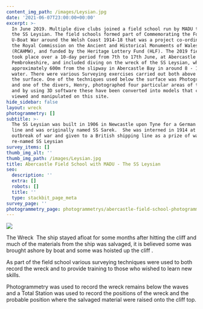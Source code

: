 ```yaml
---
content_img_path: /images/Leysian.jpg
date: '2021-06-07T23:00:00+00:00'
excerpt: >-
  In June 2019. Multiple dive clubs joined a field school run by MADU to dive
  the SS Leysian. The field schools formed part of Commemorating the Forgotten
  U-Boat War around the Welsh Coast 1914-18 that was a project co-ordinated by
  the Royal Commission on the Ancient and Historical Monuments of Wales
  (RCAHMW), and funded by the Heritage Lottery Fund (HLF). The 2019 field school
  took place over a 10-day period from 7th to 17th June, at Abercastle in
  Pembrokeshire, and included diving on the wreck of the SS Leysian, which lies
  approximately 600m from the slipway in Abercastle Bay in around 8 - 16m of
  water. There were various Surveying exercises carried out both above and below
  the surface. One of the techniques used below the surface was Photogrammetry
  and one of the divers, Henry, photographed four particular areas of the wreck
  and by using 3D software these have been converted into models that can be
  viewed and manipulated on this site.
hide_sidebar: false
layout: wreck
photogrammetry: []
subtitle: >-
  The SS Leysian was built in 1906 in Newcastle upon Tyne for a German shipping
  line and was originally named SS Sarek.  She was interned in 1914 at the
  outbreak of war and given to a British shipping line as a prize of war and
  re-named SS Leysian 
survey_items: []
thumb_img_alt: ''
thumb_img_path: /images/Leysian.jpg
title: Abercastle Field School with MADU - The SS Leysian
seo:
  description: ''
  extra: []
  robots: []
  title: ''
  type: stackbit_page_meta
survey_page: ''
photogrammetry_page: photogrammetrys/abercastle-field-school-photogrammetry.md
---
```

![](https://cdn.forestry.io/res2/cZ1ay_JMZDsN8OqF_qyGasUk8v4s2iDlRNDO_SJCjqE/fit/512/512/sm/0/aHR0cHM6Ly9hcHAu/Zm9yZXN0cnkuaW8v/cmFpbHMvYWN0aXZl/X3N0b3JhZ2UvYmxv/YnMvZXlKZmNtRnBi/SE1pT25zaWJXVnpj/MkZuWlNJNklrSkJh/SEJDUzNFck5WRXdQ/U0lzSW1WNGNDSTZi/blZzYkN3aWNIVnlJ/am9pWW14dllsOXBa/Q0o5ZlE9PS0tOTRi/NDAxMmU3Y2ViMDcx/Y2NlYzc3YWQ0NmUz/NDZhNTU3MjIyNzE2/My9zaGlwcyUyMHBs/YW4uanBn)

The Wreck  The ship stayed afloat for some months after
hitting the cliff and much of the materials from the ship was salvaged, it is
believed some was brought ashore by boat and some was hoisted up the cliff .

As part of the field school various surveying techniques were used to both record
the wreck and to provide training to those who wished to learn new skills. 

Photogrammetry was used to record the wreck remains below the
waves and a Total Station was used to record the positions of the wreck and the
probable position where the salvaged material were raised onto the cliff top.

